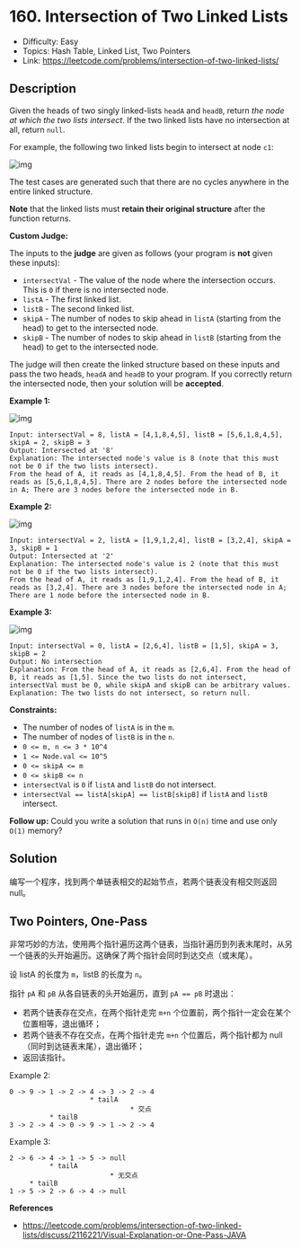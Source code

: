# 160. Intersection of Two Linked Lists

- Difficulty: Easy
- Topics: Hash Table, Linked List, Two Pointers
- Link: https://leetcode.com/problems/intersection-of-two-linked-lists/

## Description

Given the heads of two singly linked-lists `headA` and `headB`, return _the node at which the two lists intersect_. If the two linked lists have no intersection at all, return `null`.

For example, the following two linked lists begin to intersect at node `c1`:

![img](https://assets.leetcode.com/uploads/2021/03/05/160_statement.png)

The test cases are generated such that there are no cycles anywhere in the entire linked structure.

**Note** that the linked lists must **retain their original structure** after the function returns.

**Custom Judge:**

The inputs to the **judge** are given as follows (your program is **not** given these inputs):

- `intersectVal` - The value of the node where the intersection occurs. This is `0` if there is no intersected node.
- `listA` - The first linked list.
- `listB` - The second linked list.
- `skipA` - The number of nodes to skip ahead in `listA` (starting from the head) to get to the intersected node.
- `skipB` - The number of nodes to skip ahead in `listB` (starting from the head) to get to the intersected node.

The judge will then create the linked structure based on these inputs and pass the two heads, `headA` and `headB` to your program. If you correctly return the intersected node, then your solution will be **accepted**.

**Example 1:**

![img](https://assets.leetcode.com/uploads/2021/03/05/160_example_1_1.png)

```
Input: intersectVal = 8, listA = [4,1,8,4,5], listB = [5,6,1,8,4,5], skipA = 2, skipB = 3
Output: Intersected at '8'
Explanation: The intersected node's value is 8 (note that this must not be 0 if the two lists intersect).
From the head of A, it reads as [4,1,8,4,5]. From the head of B, it reads as [5,6,1,8,4,5]. There are 2 nodes before the intersected node in A; There are 3 nodes before the intersected node in B.
```

**Example 2:**

![img](https://assets.leetcode.com/uploads/2021/03/05/160_example_2.png)

```
Input: intersectVal = 2, listA = [1,9,1,2,4], listB = [3,2,4], skipA = 3, skipB = 1
Output: Intersected at '2'
Explanation: The intersected node's value is 2 (note that this must not be 0 if the two lists intersect).
From the head of A, it reads as [1,9,1,2,4]. From the head of B, it reads as [3,2,4]. There are 3 nodes before the intersected node in A; There are 1 node before the intersected node in B.
```

**Example 3:**

![img](https://assets.leetcode.com/uploads/2021/03/05/160_example_3.png)

```
Input: intersectVal = 0, listA = [2,6,4], listB = [1,5], skipA = 3, skipB = 2
Output: No intersection
Explanation: From the head of A, it reads as [2,6,4]. From the head of B, it reads as [1,5]. Since the two lists do not intersect, intersectVal must be 0, while skipA and skipB can be arbitrary values.
Explanation: The two lists do not intersect, so return null.
```

**Constraints:**

- The number of nodes of `listA` is in the `m`.
- The number of nodes of `listB` is in the `n`.
- `0 <= m, n <= 3 * 10^4`
- `1 <= Node.val <= 10^5`
- `0 <= skipA <= m`
- `0 <= skipB <= n`
- `intersectVal` is `0` if `listA` and `listB` do not intersect.
- `intersectVal == listA[skipA] == listB[skipB]` if `listA` and `listB` intersect.

**Follow up:** Could you write a solution that runs in `O(n)` time and use only `O(1)` memory?

## Solution

编写一个程序，找到两个单链表相交的起始节点，若两个链表没有相交则返回 null。

## Two Pointers, One-Pass

非常巧妙的方法，使用两个指针遍历这两个链表，当指针遍历到列表末尾时，从另一个链表的头开始遍历。这确保了两个指针会同时到达交点（或末尾）。

设 listA 的长度为 `m`，listB 的长度为 `n`。

指针 `pA` 和 `pB` 从各自链表的头开始遍历，直到 `pA == pB` 时退出：

- 若两个链表存在交点，在两个指针走完 `m+n` 个位置前，两个指针一定会在某个位置相等，退出循环；
- 若两个链表不存在交点，在两个指针走完 `m+n` 个位置后，两个指针都为 null（同时到达链表末尾），退出循环；
- 返回该指针。

Example 2:

```shell
0 -> 9 -> 1 -> 2 -> 4 -> 3 -> 2 -> 4
                    * tailA
                              * 交点
          * tailB
3 -> 2 -> 4 -> 0 -> 9 -> 1 -> 2 -> 4
```

Example 3:

```shell
2 -> 6 -> 4 -> 1 -> 5 -> null
          * tailA
                         * 无交点
     * tailB
1 -> 5 -> 2 -> 6 -> 4 -> null
```

**References**

- https://leetcode.com/problems/intersection-of-two-linked-lists/discuss/2116221/Visual-Explanation-or-One-Pass-JAVA
